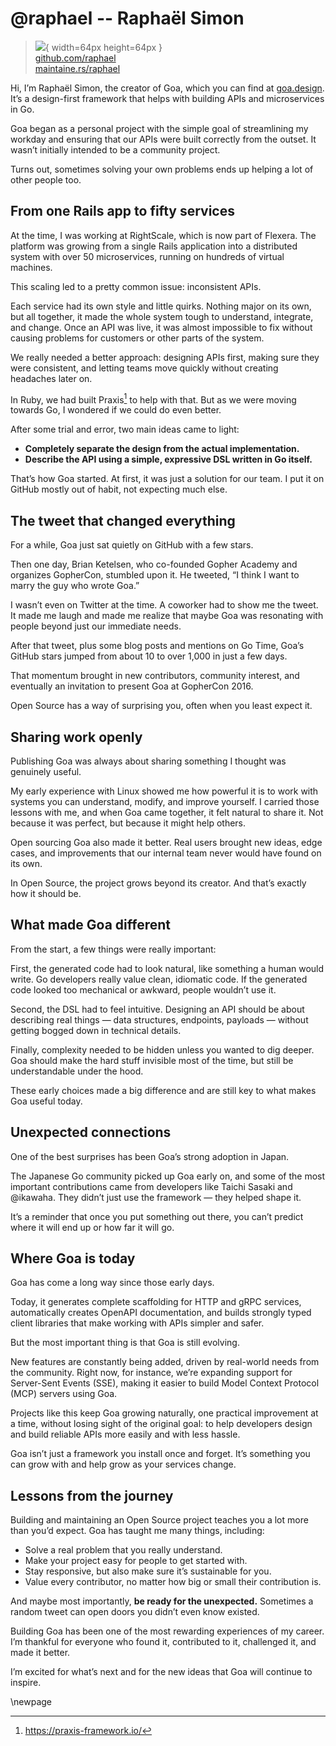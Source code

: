 # @raphael -- Raphaël Simon

> ![](https://github.com/raphael.png){ width=64px height=64px }  
> [github.com/raphael](https://github.com/raphael)  
> [maintaine.rs/raphael](https://maintaine.rs/raphael)

Hi, I’m Raphaël Simon, the creator of Goa, which you can find at [goa.design](https://goa.design/). It’s a design-first framework that helps with building APIs and microservices in Go.

Goa began as a personal project with the simple goal of streamlining my workday and ensuring that our APIs were built correctly from the outset. It wasn’t initially intended to be a community project.

Turns out, sometimes solving your own problems ends up helping a lot of other people too.

## **From one Rails app to fifty services**

At the time, I was working at RightScale, which is now part of Flexera. The platform was growing from a single Rails application into a distributed system with over 50 microservices, running on hundreds of virtual machines.

This scaling led to a pretty common issue: inconsistent APIs.

Each service had its own style and little quirks. Nothing major on its own, but all together, it made the whole system tough to understand, integrate, and change. Once an API was live, it was almost impossible to fix without causing problems for customers or other parts of the system.

We really needed a better approach: designing APIs first, making sure they were consistent, and letting teams move quickly without creating headaches later on.

In Ruby, we had built Praxis[^280] to help with that. But as we were moving towards Go, I wondered if we could do even better.

After some trial and error, two main ideas came to light:

- **Completely separate the design from the actual implementation.**
- **Describe the API using a simple, expressive DSL written in Go itself.**

That’s how Goa started. At first, it was just a solution for our team. I put it on GitHub mostly out of habit, not expecting much else.

## **The tweet that changed everything**

For a while, Goa just sat quietly on GitHub with a few stars.

Then one day, Brian Ketelsen, who co-founded Gopher Academy and organizes GopherCon, stumbled upon it. He tweeted, “I think I want to marry the guy who wrote Goa.”

I wasn’t even on Twitter at the time. A coworker had to show me the tweet. It made me laugh and made me realize that maybe Goa was resonating with people beyond just our immediate needs.

After that tweet, plus some blog posts and mentions on Go Time, Goa’s GitHub stars jumped from about 10 to over 1,000 in just a few days.

That momentum brought in new contributors, community interest, and eventually an invitation to present Goa at GopherCon 2016\.

Open Source has a way of surprising you, often when you least expect it.

## **Sharing work openly**

Publishing Goa was always about sharing something I thought was genuinely useful.

My early experience with Linux showed me how powerful it is to work with systems you can understand, modify, and improve yourself. I carried those lessons with me, and when Goa came together, it felt natural to share it. Not because it was perfect, but because it might help others.

Open sourcing Goa also made it better. Real users brought new ideas, edge cases, and improvements that our internal team never would have found on its own.

In Open Source, the project grows beyond its creator. And that’s exactly how it should be.

## **What made Goa different**

From the start, a few things were really important:

First, the generated code had to look natural, like something a human would write. Go developers really value clean, idiomatic code. If the generated code looked too mechanical or awkward, people wouldn’t use it.

Second, the DSL had to feel intuitive. Designing an API should be about describing real things — data structures, endpoints, payloads — without getting bogged down in technical details.

Finally, complexity needed to be hidden unless you wanted to dig deeper. Goa should make the hard stuff invisible most of the time, but still be understandable under the hood.

These early choices made a big difference and are still key to what makes Goa useful today.

## **Unexpected connections**

One of the best surprises has been Goa’s strong adoption in Japan.

The Japanese Go community picked up Goa early on, and some of the most important contributions came from developers like Taichi Sasaki and @ikawaha. They didn’t just use the framework — they helped shape it.

It’s a reminder that once you put something out there, you can’t predict where it will end up or how far it will go.

## **Where Goa is today**

Goa has come a long way since those early days.

Today, it generates complete scaffolding for HTTP and gRPC services, automatically creates OpenAPI documentation, and builds strongly typed client libraries that make working with APIs simpler and safer.

But the most important thing is that Goa is still evolving.

New features are constantly being added, driven by real-world needs from the community. Right now, for instance, we’re expanding support for Server-Sent Events (SSE), making it easier to build Model Context Protocol (MCP) servers using Goa.

Projects like this keep Goa growing naturally, one practical improvement at a time, without losing sight of the original goal: to help developers design and build reliable APIs more easily and with less hassle.

Goa isn’t just a framework you install once and forget. It’s something you can grow with and help grow as your services change.

## **Lessons from the journey**

Building and maintaining an Open Source project teaches you a lot more than you’d expect. Goa has taught me many things, including:

- Solve a real problem that you really understand.
- Make your project easy for people to get started with.
- Stay responsive, but also make sure it’s sustainable for you.
- Value every contributor, no matter how big or small their contribution is.

And maybe most importantly, **be ready for the unexpected.** Sometimes a random tweet can open doors you didn’t even know existed.

Building Goa has been one of the most rewarding experiences of my career. I’m thankful for everyone who found it, contributed to it, challenged it, and made it better.

I’m excited for what’s next and for the new ideas that Goa will continue to inspire.

\newpage


[^280]: https://praxis-framework.io/
